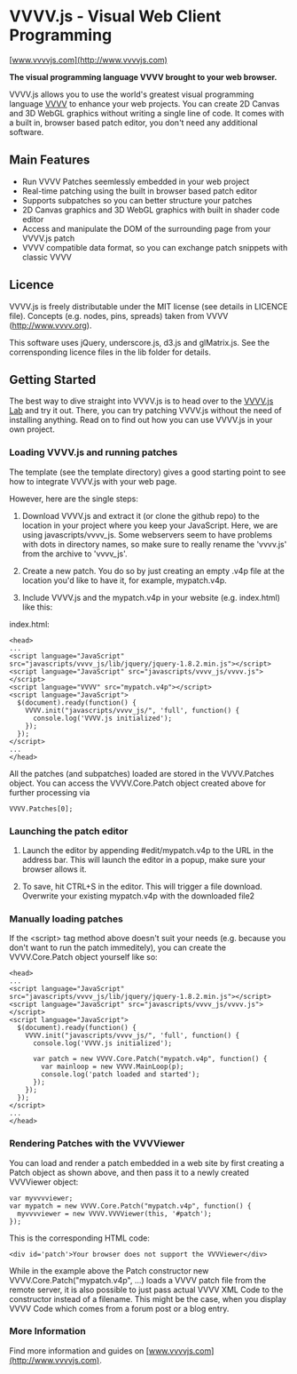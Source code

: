 VVVV.js - Visual Web Client Programming
=======================================

[www.vvvvjs.com](http://www.vvvvjs.com)

**The visual programming language VVVV brought to your web browser.**

VVVV.js allows you to use the world's greatest visual programming language [VVVV](http://vvvv.org) to enhance your web projects. You can create
2D Canvas and 3D WebGL graphics without writing a single line of code. It comes with a built in, browser based patch editor,
you don't need any additional software.

Main Features
-------------

* Run VVVV Patches seemlessly embedded in your web project
* Real-time patching using the built in browser based patch editor
* Supports subpatches so you can better structure your patches
* 2D Canvas graphics and 3D WebGL graphics with built in shader code editor
* Access and manipulate the DOM of the surrounding page from your VVVV.js patch
* VVVV compatible data format, so you can exchange patch snippets with classic VVVV

Licence
-------

VVVV.js is freely distributable under the MIT license (see details in LICENCE file). Concepts (e.g. nodes, pins, spreads) taken from VVVV (http://www.vvvv.org).

This software uses jQuery, underscore.js, d3.js and glMatrix.js. See the corrensponding licence files in the lib folder for details.


Getting Started
---------------

The best way to dive straight into VVVV.js is to head over to the [VVVV.js Lab](http://lab.vvvvjs.com) and try it out. There, you can try patching VVVV.js without the need of installing anything. Read on to find out how you can use VVVV.js in your own project.

### Loading VVVV.js and running patches

The template (see the template directory) gives a good starting point to see how to integrate VVVV.js with your web page.

However, here are the single steps:

1. Download VVVV.js and extract it (or clone the github repo) to the location in your project where you keep your JavaScript. Here, we are using javascripts/vvvv_js. Some webservers seem to have problems with
dots in directory names, so make sure to really rename the 'vvvv.js' from the archive to 'vvvv_js'.

2. Create a new patch. You do so by just creating an empty .v4p file at the location you'd like to have it, for example, mypatch.v4p.

3. Include VVVV.js and the mypatch.v4p in your website (e.g. index.html) like this:

index.html:

    <head>
    ...
    <script language="JavaScript" src="javascripts/vvvv_js/lib/jquery/jquery-1.8.2.min.js"></script> 
    <script language="JavaScript" src="javascripts/vvvv_js/vvvv.js"></script>
    <script language="VVVV" src="mypatch.v4p"></script>
    <script language="JavaScript">
      $(document).ready(function() {
        VVVV.init("javascripts/vvvv_js/", 'full', function() {
          console.log('VVVV.js initialized'); 
        });
      });
    </script>
    ...
    </head>
    
All the patches (and subpatches) loaded are stored in the VVVV.Patches object. You can access the VVVV.Core.Patch object created above for further processing via

    VVVV.Patches[0];
    
### Launching the patch editor

1. Launch the editor by appending #edit/mypatch.v4p to the URL in the address bar. This will launch the editor in a popup, make sure your browser allows it.

2. To save, hit CTRL+S in the editor. This will trigger a file download. Overwrite your existing mypatch.v4p with the downloaded file2

### Manually loading patches

If the &lt;script&gt; tag method above doesn't suit your needs (e.g. because you don't want to run the patch immeditely), you can create
the VVVV.Core.Patch object yourself like so:

    <head>
    ...
    <script language="JavaScript" src="javascripts/vvvv_js/lib/jquery/jquery-1.8.2.min.js"></script> 
    <script language="JavaScript" src="javascripts/vvvv_js/vvvv.js"></script>
    <script language="JavaScript">
      $(document).ready(function() {
        VVVV.init("javascripts/vvvv_js/", 'full', function() {
          console.log('VVVV.js initialized');
          
          var patch = new VVVV.Core.Patch("mypatch.v4p", function() {
            var mainloop = new VVVV.MainLoop(p);
            console.log('patch loaded and started');
          });
        });
      });
    </script>
    ...
    </head>

### Rendering Patches with the VVVViewer

You can load and render a patch embedded in a web site by first creating a Patch object as shown above, and then pass it to a newly created VVVViewer object:

    var myvvvviewer;
    var mypatch = new VVVV.Core.Patch("mypatch.v4p", function() {
      myvvvviewer = new VVVV.VVVViewer(this, '#patch');
    });
    
This is the corresponding HTML code:

    <div id='patch'>Your browser does not support the VVVViewer</div>
    
While in the example above the Patch constructor new VVVV.Core.Patch("mypatch.v4p", ...) loads a VVVV patch file from the remote server,
it is also possible to just pass actual VVVV XML Code to the constructor instead of a filename.
This might be the case, when you display VVVV Code which comes from a forum post or a blog entry.

### More Information

Find more information and guides on [www.vvvvjs.com](http://www.vvvvjs.com).